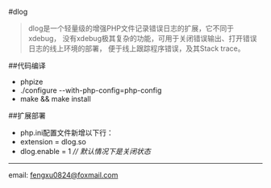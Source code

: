 #dlog

> dlog是一个轻量级的增强PHP文件记录错误日志的扩展，它不同于xdebug，  没有xdebug极其复杂的功能，可用于关闭错误输出、打开错误日志的线上环境的部署，
便于线上跟踪程序错误，及其Stack trace。

##代码编译
* phpize
* ./configure --with-php-config=php-config
* make && make install

##扩展部署
* php.ini配置文件新增以下行：
* extension = dlog.so
* dlog.enable = 1 *// 默认情况下是关闭状态*

---
email: <fengxu0824@foxmail.com>

